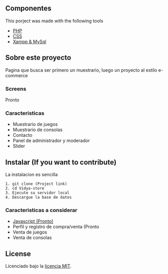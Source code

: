 ## Componentes

This porject was made with the following tools
- [PHP](https://www.php.net)
- [CSS](https://www.w3.org/Style/CSS/Overview.en.html)
- [Xampp & MySql](https://www.apachefriends.org/es/index.html)

## Sobre este proyecto

Pagina que busca ser primero un muestrario, luego un proyecto al estilo e-commerce

### Screens

Pronto

### Caracteristicas

- Muestrario de juegos 
- Muestrario de consolas 
- Contacto
- Panel de administrador y moderador
- Slider


## Instalar (If you want to contribute)
La instalacion es sencilla
```
1. git clone (Project link)
2. cd Vidya-store
3. Ejecute su servidor local
4. Descargue la base de datos
```

### Caracteristicas a considerar

- [Javascript (Pronto)](https://developer.mozilla.org/es/docs/Web/JavaScript)
- Perfil y registro de compra/venta (Pronto
- Venta de juegos
- Venta de consolas

## License

Licenciado bajo la [licencia MIT](https://opensource.org/licenses/MIT).
